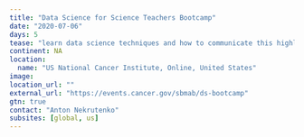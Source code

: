 ```yaml
---
title: "Data Science for Science Teachers Bootcamp"
date: "2020-07-06"
days: 5
tease: "learn data science techniques and how to communicate this highly desired, cutting-edge skill set with your students’ coursework."
continent: NA
location:
  name: "US National Cancer Institute, Online, United States"
image: 
location_url: ""
external_url: "https://events.cancer.gov/sbmab/ds-bootcamp"
gtn: true
contact: "Anton Nekrutenko"
subsites: [global, us]
---
```

